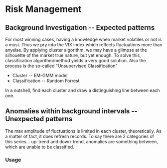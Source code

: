 # Risk Management

<!-- Background Investigation -->
## Background Investigation -- Expected patterns
For most winning cases, having a knowledge when market volatiles or not is a must. Thus we pry into the VIX index which reflects fluctuations more than anyelse. By applying cluster algorithm, we may have a glimpse at the silhouette of the market true nature, but yet enough. To solve this, classification algorithm/method yields a very good solution. Also the process is the so-called "Unsupervised Classification"

* Cluster -- EM-GMM model
* Classification -- Random Forrest

In a nutshell, find each cluster and draw a distinguishing line between each one.

<!-- Anomalies within background intervals -->
## Anomalies within background intervals -- Unexpected patterns
The max amplitude of fluctuations is limited in each cluster, theoretically. As a matter of fact, it does refresh records. To say there are 2 categories of this series... up-trend and down-trend, anomalies are something between, which are unable to be classified. 

<!-- Usage -->
### Usage
